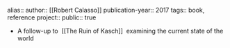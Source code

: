 alias::
author:: [[Robert Calasso]] 
publication-year:: 2017
tags:: book, reference
project:: 
public:: true

- A follow-up to  [[The Ruin of Kasch]]  examining the current state of the world